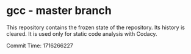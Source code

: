 # gcc - master branch

This repository contains the frozen state of the repository.
Its history is cleared. It is used only for static code
analysis with Codacy.

Commit Time: 1716266227